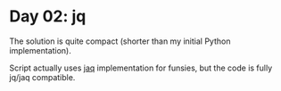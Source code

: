 # Day 02: jq

The solution is quite compact (shorter than my initial Python implementation).

Script actually uses [jaq] implementation for funsies, but the code is fully jq/jaq compatible.

[jaq]: https://github.com/01mf02/jaq
